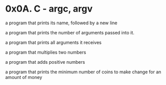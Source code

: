 # 0x0A. C - argc, argv 

a program that prints its name, followed by a new line

a program that prints the number of arguments passed into it.

a program that prints all arguments it receives

a program that multiplies two numbers

a program that adds positive numbers

a program that prints the minimum number of coins to make change for an amount of money
